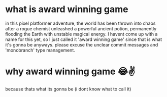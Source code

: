 # what is award winning game
in this pixel platformer adventure, the world has been thrown into chaos after a rogue chemist unleashed a powerful ancient potion, permanently flooding the Earth with unstable magical energy. I havent come up with a name for this yet, so I just called it 'award winning game' since that is what it's gonna be anyways. please excuse the unclear commit messages and 'monobranch' type management.
# why award winning game 😂✌️
because thats what its gonna be (i dont know what to call it)
